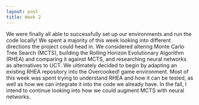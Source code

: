 ```yaml
---
layout: post
title: Week 2
---
```


We were finally all able to successfully set up our environments and run the code locally! We spent a majority of this week looking into different directions the project could head in. We considered altering Monte Carlo Tree Search (MCTS), building the Rolling Horizon Evolutionary Algorithm (RHEA) and comparing it against MCTS, and researching neural networks as alternatives to UCT. We ultimately decided to begin by adapting an existing RHEA repository into the Overcooked! game environment. Most of this week was spent trying to understand RHEA and how it can be tested, as well as how we can integrate it into the code we already have. In the fall, I intend to continue looking into how we could augment MCTS with neural networks. 
